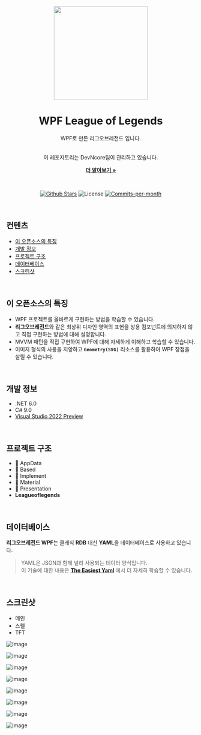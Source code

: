 <div align="center">
  <a href="https://www.leagueoflegends.com/en-us/">
    <img src="https://user-images.githubusercontent.com/74305823/133882864-6fc75ced-e297-41f9-bdbf-e779b57c8ff3.png" width="250"/>
  </a>
 
  <h1>WPF League of Legends</h1>
  WPF로 만든 리그오브레전드 입니다.
 
  <br />
  <br />
  
  이 레포지토리는 DevNcore팀이 관리하고 있습니다.
  <br />

  <a href="https://github.com/devncore/devncore"><strong>더 알아보기 »</strong></a>
 
  <br />
 
  <p align="center">
   <a href="https://github.com/devncore/leagueoflegends/stargazers"><img src="https://img.shields.io/github/stars/devncore/leagueoflegends" alt="Github Stars"></a>
   <img src="https://img.shields.io/github/license/devncore/leagueoflegends" alt="License">
   <a href="https://github.com/devncore/leagueoflegends/pulse"><img src="https://img.shields.io/github/commit-activity/m/devncore/leagueoflegends" alt="Commits-per-month"></a>
  </p>
</div>

<br />
  
## 컨텐츠
- [이 오픈소스의 특징](#이-오픈소스의-특징)
- [개발 정보](#개발-정보)
- [프로젝트 구조](#프로젝트-구조)
- [데이터베이스](#데이터베이스)
- [스크린샷](#스크린샷)

<br />

## 이 오픈소스의 특징
- WPF 프로젝트를 올바르게 구현하는 방법을 학습할 수 있습니다.
- **리그오브레전드**와 같은 최상위 디자인 영역의 표현을 상용 컴포넌트에 의지하지 않고 직접 구현하는 방법에 대해 설명합니다.
- MVVM 패턴을 직접 구현하여 WPF에 대해 자세하게 이해하고 학습할 수 있습니다.
- 이미지 형식의 사용을 지양하고 **`Geometry(SVG)`** 리소스를 활용하여 WPF 장점을 살릴 수 있습니다.

<br />

## 개발 정보

- .NET 6.0  
- C# 9.0  
- [Visual Studio 2022 Preview](https://visualstudio.microsoft.com/ko/vs/preview/vs2022/)

<br />

## 프로젝트 구조
 
- 📁 AppData
- 📁 Based
- 📁 Implement
- 📁 Material
- 📁 Presentation
- **Leagueoflegends**
 
<br />

## 데이터베이스
**리그오브레전드 WPF**는 클래식 **RDB** 대신 **YAML**을 데이터베이스로 사용하고 있습니다.

> YAML은 JSON과 함께 널리 사용되는 데이터 양식입니다.  
> 이 기술에 대한 내용은 **[The Easiest Yaml](https://github.com/devncore/the-easiest-yaml)** 에서 더 자세히 학습할 수 있습니다.  

<br />

## 스크린샷 
- 메인
- 스펠
- TFT

![image](https://user-images.githubusercontent.com/52397976/124482513-526ba380-dde4-11eb-9b31-c3c1199987b6.png)

![image](https://user-images.githubusercontent.com/52397976/133445360-29ced456-994a-4f10-a669-0355bd1dee00.png)

![image](https://user-images.githubusercontent.com/74305823/126187790-d6d3332e-694c-4318-b556-66e1df34a4be.png)

![image](https://user-images.githubusercontent.com/52397976/133266434-97659a57-284d-4207-bfab-ac2684c16f04.png)

![image](https://user-images.githubusercontent.com/52397976/133893151-4abdc7bb-db3f-448e-ab2f-e134674768a2.png)

![image](https://user-images.githubusercontent.com/68521148/134799432-efb2715e-f0ca-465e-b0b6-7d446f65b13e.PNG)

![image](https://user-images.githubusercontent.com/68521148/135717017-87970f9f-f260-42c0-8f07-58f10bf2725d.PNG)

![image](https://user-images.githubusercontent.com/68521148/135798131-1b1d8281-5f07-4012-9863-9feb97beea62.PNG)
